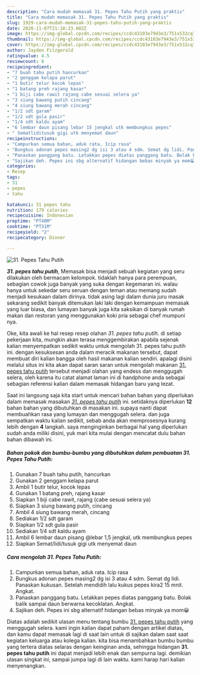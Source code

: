 ```yaml
---
description: "Cara mudah memasak 31. Pepes Tahu Putih yang praktis"
title: "Cara mudah memasak 31. Pepes Tahu Putih yang praktis"
slug: 1929-cara-mudah-memasak-31-pepes-tahu-putih-yang-praktis
date: 2020-11-07T21:18:23.602Z
image: https://img-global.cpcdn.com/recipes/ccdc43103e7943e3/751x532cq70/31-pepes-tahu-putih-foto-resep-utama.jpg
thumbnail: https://img-global.cpcdn.com/recipes/ccdc43103e7943e3/751x532cq70/31-pepes-tahu-putih-foto-resep-utama.jpg
cover: https://img-global.cpcdn.com/recipes/ccdc43103e7943e3/751x532cq70/31-pepes-tahu-putih-foto-resep-utama.jpg
author: Jayden Fitzgerald
ratingvalue: 4.5
reviewcount: 8
recipeingredient:
- "7 buah tahu putih hancurkan"
- "2 genggam kelapa parut"
- "1 butir telur kocok lepas"
- "1 batang preh rajang kasar"
- "1 biji cabe rawit rajang cabe sesuai selera ya"
- "3 siung bawang putih cincang"
- "4 siung bawang merah cincang"
- "1/2 sdt garam"
- "1/2 sdt gula pasir"
- "1/4 sdt kaldu ayam"
- "6 lembar daun pisang lebar 15 jengkal utk membungkus pepes"
- " Sematliditusuk gigi utk menyemat daun"
recipeinstructions:
- "Campurkan semua bahan, aduk rata. Icip rasa"
- "Bungkus adonan pepes masing2 dg isi 3 atau 4 sdm. Semat dg lidi. Panaskan kukusan. Setelah mendidih lalu kukus pepes kira2 15 mnit. Angkat."
- "Panaskan panggang batu. Letakkan pepes diatas panggang batu. Bolak balik sampai daun berwarna kecoklatan. Angkat."
- "Sajikan deh. Pepes ini sbg alternatif hidangan bebas minyak ya mom😀"
categories:
- Resep
tags:
- 31
- pepes
- tahu

katakunci: 31 pepes tahu 
nutrition: 179 calories
recipecuisine: Indonesian
preptime: "PT40M"
cooktime: "PT31M"
recipeyield: "2"
recipecategory: Dinner

---
```



![31. Pepes Tahu Putih](https://img-global.cpcdn.com/recipes/ccdc43103e7943e3/751x532cq70/31-pepes-tahu-putih-foto-resep-utama.jpg)

<b><i>31. pepes tahu putih</i></b>, Memasak bisa menjadi sebuah kegiatan yang seru dilakukan oleh bermacam kelompok. tidaklah hanya para perempuan, sebagian cowok juga banyak yang suka dengan kegemaran ini. walau hanya untuk sekedar seru seruan dengan teman atau memang sudah menjadi kesukaan dalam dirinya. tidak asing lagi dalam dunia juru masak sekarang sedikit banyak ditemukan laki laki dengan kemampuan memasak yang luar biasa, dan lumayan banyak juga kita saksikan di banyak rumah makan dan restoran yang menggunakan koki pria sebagai chef mumpuni nya.

Oke, kita awali ke hal resep resep olahan <i>31. pepes tahu putih</i>. di setiap pekerjaan kita, mungkin akan terasa menggembirakan apabila sejenak kalian menyempatkan sedikit waktu untuk mengolah 31. pepes tahu putih ini. dengan kesuksesan anda dalam meracik makanan tersebut, dapat membuat diri kalian bangga oleh hasil makanan kalian sendiri. apalagi disini melalui situs ini kita akan dapat saran saran untuk mengolah makanan <u>31. pepes tahu putih</u> tersebut menjadi olahan yang endess dan menggugah selera, oleh karena itu catat alamat laman ini di handphone anda sebagai sebagian referensi kalian dalam memasak hidangan baru yang lezat.




Saat ini langsung saja kita start untuk mencari bahan bahan yang diperlukan dalam memasak masakan <u><i>31. pepes tahu putih</i></u> ini. setidaknya diperlukan <b>12</b> bahan bahan yang dibutuhkan di masakan ini. supaya nanti dapat membuahkan rasa yang lumayan dan menggugah selera. dan juga sempatkan waktu kalian sedikit, sebab anda akan memprosesnya kurang lebih dengan <b>4</b> langkah. saya menginginkan berbagai hal yang diperlukan sudah anda miliki disini, yuk mari kita mulai dengan mencatat dulu bahan bahan dibawah ini.

<!--inarticleads1-->

##### Bahan pokok dan bumbu-bumbu yang dibutuhkan dalam pembuatan 31. Pepes Tahu Putih:

1. Gunakan 7 buah tahu putih, hancurkan
1. Gunakan 2 genggam kelapa parut
1. Ambil 1 butir telur, kocok lepas
1. Gunakan 1 batang preh, rajang kasar
1. Siapkan 1 biji cabe rawit, rajang (cabe sesuai selera ya)
1. Siapkan 3 siung bawang putih, cincang
1. Ambil 4 siung bawang merah, cincang
1. Sediakan 1/2 sdt garam
1. Siapkan 1/2 sdt gula pasir
1. Sediakan 1/4 sdt kaldu ayam
1. Ambil 6 lembar daun pisang @lebar 1,5 jengkal, utk membungkus pepes
1. Siapkan  Semat/lidi/tusuk gigi utk menyemat daun




<!--inarticleads2-->

##### Cara mengolah 31. Pepes Tahu Putih:

1. Campurkan semua bahan, aduk rata. Icip rasa
1. Bungkus adonan pepes masing2 dg isi 3 atau 4 sdm. Semat dg lidi. Panaskan kukusan. Setelah mendidih lalu kukus pepes kira2 15 mnit. Angkat.
1. Panaskan panggang batu. Letakkan pepes diatas panggang batu. Bolak balik sampai daun berwarna kecoklatan. Angkat.
1. Sajikan deh. Pepes ini sbg alternatif hidangan bebas minyak ya mom😀




Diatas adalah sedikit ulasan menu tentang bumbu <u>31. pepes tahu putih</u> yang menggugah selera. kami ingin kalian dapat paham dengan artikel diatas, dan kamu dapat memasak lagi di saat lain untuk di sajikan dalam saat saat kegiatan keluarga atau kolega kalian. kita bisa menambahkan bumbu bumbu yang tertera diatas selaras dengan keinginan anda, sehingga hidangan <b>31. pepes tahu putih</b> ini dapat menjadi lebih enak dan sempurna lagi. demikian ulasan singkat ini, sampai jumpa lagi di lain waktu. kami harap hari kalian menyenangkan.
